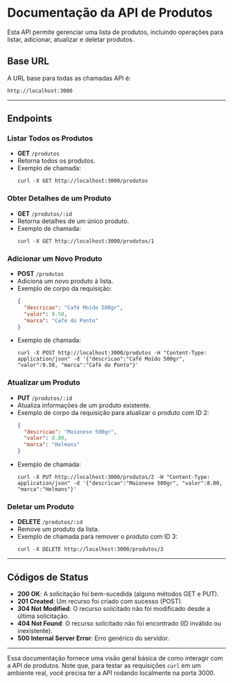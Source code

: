 
# Documentação da API de Produtos

Esta API permite gerenciar uma lista de produtos, incluindo operações para listar, adicionar, atualizar e deletar produtos.

## Base URL

A URL base para todas as chamadas API é:

```
http://localhost:3000
```

---

## Endpoints

### Listar Todos os Produtos

- **GET** `/produtos`
- Retorna todos os produtos.
- Exemplo de chamada:
  ```
  curl -X GET http://localhost:3000/produtos
  ```

### Obter Detalhes de um Produto

- **GET** `/produtos/:id`
- Retorna detalhes de um único produto.
- Exemplo de chamada:
  ```
  curl -X GET http://localhost:3000/produtos/1
  ```

### Adicionar um Novo Produto

- **POST** `/produtos`
- Adiciona um novo produto à lista.
- Exemplo de corpo da requisição:
  ```json
  {
    "descricao": "Café Moído 500gr",
    "valor": 9.50,
    "marca": "Café do Ponto"
  }
  ```
- Exemplo de chamada:
  ```
  curl -X POST http://localhost:3000/produtos -H "Content-Type: application/json" -d '{"descricao":"Café Moído 500gr", "valor":9.50, "marca":"Café do Ponto"}'
  ```

### Atualizar um Produto

- **PUT** `/produtos/:id`
- Atualiza informações de um produto existente.
- Exemplo de corpo da requisição para atualizar o produto com ID 2:
  ```json
  {
    "descricao": "Maionese 500gr",
    "valor": 8.00,
    "marca": "Helmans"
  }
  ```
- Exemplo de chamada:
  ```
  curl -X PUT http://localhost:3000/produtos/2 -H "Content-Type: application/json" -d '{"descricao":"Maionese 500gr", "valor":8.00, "marca":"Helmans"}'
  ```

### Deletar um Produto

- **DELETE** `/produtos/:id`
- Remove um produto da lista.
- Exemplo de chamada para remover o produto com ID 3:
  ```
  curl -X DELETE http://localhost:3000/produtos/3
  ```

---

## Códigos de Status

- **200 OK**: A solicitação foi bem-sucedida (alguns métodos GET e PUT).
- **201 Created**: Um recurso foi criado com sucesso (POST).
- **304 Not Modified**: O recurso solicitado não foi modificado desde a última solicitação.
- **404 Not Found**: O recurso solicitado não foi encontrado (ID inválido ou inexistente).
- **500 Internal Server Error**: Erro genérico do servidor.

---

Essa documentação fornece uma visão geral básica de como interagir com a API de produtos. Note que, para testar as requisições `curl` em um ambiente real, você precisa ter a API rodando localmente na porta 3000.
